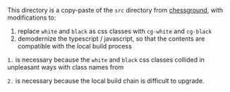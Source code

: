 This directory is a copy-paste of the `src` directory from [chessground](https://github.com/lichess-org/chessground/), with modifications to:
1. replace `white` and `black` as css classes with `cg-white` and `cg-black`
2. demodernize the typescript / javascript, so that the contents are compatible with the local build process

`1.` is necessary because the `white` and `black` css classes collided in unpleasant ways with class names from 

`2.` is necessary because the local build chain is difficult to upgrade.
